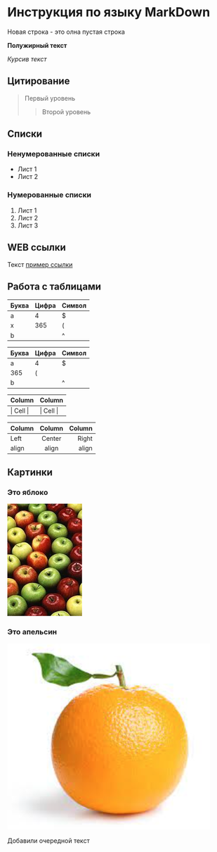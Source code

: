 # Инструкция по языку MarkDown

Новая строка - это олна пустая строка

**Полужирный текст**

*Курсив текст*

## Цитирование
> Первый уровень
>> Второй уровень

## Списки
### Ненумерованные списки
* Лист 1
* Лист 2
### Нумерованные списки
1. Лист 1
2. Лист 2
3. Лист 3

## WEB ссылки
Текст [пример ссылки](http.example.com "Всплывающая подсказка")

## Работа с таблицами

Буква | Цифра | Символ
------ | ------|----------
a      | 4     | $
x      | 365    | (
b      |       | ^  

Буква|Цифра|Символ
---|---|---
a|4|$
 |365|(
b| |^  

Column | Column
------ | ------
\| Cell \|| \| Cell \|  


Column | Column | Column
:----- | :----: | -----:
Left   | Center | Right
align  | align  | align

## Картинки

### Это яблоко

![apple](apple.jpg)

### Это апельсин

![orange](orange.png)

Добавили очередной текст

